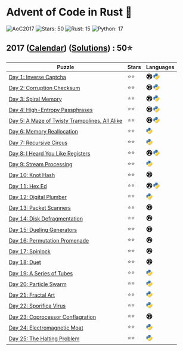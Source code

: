 # Advent of Code in Rust 🦀

![AoC2017](https://img.shields.io/badge/Advent_of_Code-2017-8A2BE2)
![Stars: 50](https://img.shields.io/badge/Stars-50⭐-blue)
![Rust: 15](https://img.shields.io/badge/Rust-15-cyan?logo=Rust)
![Python: 17](https://img.shields.io/badge/Python-17-cyan?logo=Python)

## 2017 ([Calendar](https://adventofcode.com/2017)) ([Solutions](../2017/)) : 50⭐

Puzzle                                                                                | Stars | Languages
------------------------------------------------------------------------------------- | ----- | -----------
[Day 1: Inverse Captcha](https://adventofcode.com/2017/day/1)                         | ⭐⭐  | [![Rust](../scripts/assets/rust.png)](../2017/day1/day1.rs) [![Python](../scripts/assets/python.png)](../2017/day1/day1.py)
[Day 2: Corruption Checksum](https://adventofcode.com/2017/day/2)                     | ⭐⭐  | [![Rust](../scripts/assets/rust.png)](../2017/day2/day2.rs) [![Python](../scripts/assets/python.png)](../2017/day2/day2.py)
[Day 3: Spiral Memory](https://adventofcode.com/2017/day/3)                           | ⭐⭐  | [![Rust](../scripts/assets/rust.png)](../2017/day3/day3.rs) [![Python](../scripts/assets/python.png)](../2017/day3/day3.py)
[Day 4: High-Entropy Passphrases](https://adventofcode.com/2017/day/4)                | ⭐⭐  | [![Rust](../scripts/assets/rust.png)](../2017/day4/day4.rs) [![Python](../scripts/assets/python.png)](../2017/day4/day4.py)
[Day 5: A Maze of Twisty Trampolines, All Alike](https://adventofcode.com/2017/day/5) | ⭐⭐  | [![Rust](../scripts/assets/rust.png)](../2017/day5/day5.rs) [![Python](../scripts/assets/python.png)](../2017/day5/day5.py)
[Day 6: Memory Reallocation](https://adventofcode.com/2017/day/6)                     | ⭐⭐  | [![Python](../scripts/assets/python.png)](../2017/day6/day6.py)
[Day 7: Recursive Circus](https://adventofcode.com/2017/day/7)                        | ⭐⭐  | [![Python](../scripts/assets/python.png)](../2017/day7/day7.py)
[Day 8: I Heard You Like Registers](https://adventofcode.com/2017/day/8)              | ⭐⭐  | [![Rust](../scripts/assets/rust.png)](../2017/day8/day8.rs) [![Python](../scripts/assets/python.png)](../2017/day8/day8.py)
[Day 9: Stream Processing](https://adventofcode.com/2017/day/9)                       | ⭐⭐  | [![Python](../scripts/assets/python.png)](../2017/day9/day9.py)
[Day 10: Knot Hash](https://adventofcode.com/2017/day/10)                             | ⭐⭐  | [![Rust](../scripts/assets/rust.png)](../2017/day10/day10.rs)
[Day 11: Hex Ed](https://adventofcode.com/2017/day/11)                                | ⭐⭐  | [![Rust](../scripts/assets/rust.png)](../2017/day11/day11.rs) [![Python](../scripts/assets/python.png)](../2017/day11/day11.py)
[Day 12: Digital Plumber](https://adventofcode.com/2017/day/12)                       | ⭐⭐  | [![Python](../scripts/assets/python.png)](../2017/day12/day12.py)
[Day 13: Packet Scanners](https://adventofcode.com/2017/day/13)                       | ⭐⭐  | [![Rust](../scripts/assets/rust.png)](../2017/day13/day13.rs)
[Day 14: Disk Defragmentation](https://adventofcode.com/2017/day/14)                  | ⭐⭐  | [![Rust](../scripts/assets/rust.png)](../2017/day14/day14.rs)
[Day 15: Dueling Generators](https://adventofcode.com/2017/day/15)                    | ⭐⭐  | [![Rust](../scripts/assets/rust.png)](../2017/day15/day15.rs)
[Day 16: Permutation Promenade](https://adventofcode.com/2017/day/16)                 | ⭐⭐  | [![Rust](../scripts/assets/rust.png)](../2017/day16/day16.rs)
[Day 17: Spinlock](https://adventofcode.com/2017/day/17)                              | ⭐⭐  | [![Rust](../scripts/assets/rust.png)](../2017/day17/day17.rs)
[Day 18: Duet](https://adventofcode.com/2017/day/18)                                  | ⭐⭐  | [![Rust](../scripts/assets/rust.png)](../2017/day18/day18.rs)
[Day 19: A Series of Tubes](https://adventofcode.com/2017/day/19)                     | ⭐⭐  | [![Python](../scripts/assets/python.png)](../2017/day19/day19.py)
[Day 20: Particle Swarm](https://adventofcode.com/2017/day/20)                        | ⭐⭐  | [![Python](../scripts/assets/python.png)](../2017/day20/day20.py)
[Day 21: Fractal Art](https://adventofcode.com/2017/day/21)                           | ⭐⭐  | [![Python](../scripts/assets/python.png)](../2017/day21/day21.py)
[Day 22: Sporifica Virus](https://adventofcode.com/2017/day/22)                       | ⭐⭐  | [![Python](../scripts/assets/python.png)](../2017/day22/day22.py)
[Day 23: Coprocessor Conflagration](https://adventofcode.com/2017/day/23)             | ⭐⭐  | [![Rust](../scripts/assets/rust.png)](../2017/day23/day23.rs)
[Day 24: Electromagnetic Moat](https://adventofcode.com/2017/day/24)                  | ⭐⭐  | [![Python](../scripts/assets/python.png)](../2017/day24/day24.py)
[Day 25: The Halting Problem](https://adventofcode.com/2017/day/25)                   | ⭐⭐  | [![Python](../scripts/assets/python.png)](../2017/day25/day25.py)
